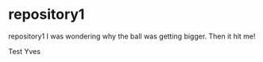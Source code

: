 # repository1
repository1
I was wondering why the ball was getting bigger. Then it hit me!

Test Yves
